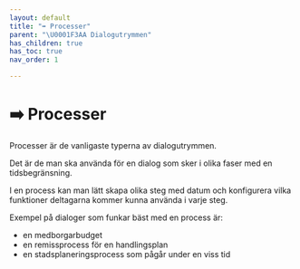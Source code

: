 ```yaml
---
layout: default
title: "➡️ Processer"
parent: "\U0001F3AA Dialogutrymmen"
has_children: true
has_toc: true
nav_order: 1

---
```

# ➡️ Processer

Processer är de vanligaste typerna av dialogutrymmen.

Det är de man ska använda för en dialog som sker i olika faser med en tidsbegränsning.

I en process kan man lätt skapa olika steg med datum och konfigurera vilka funktioner deltagarna kommer kunna använda i varje steg.

Exempel på dialoger som funkar bäst med en process är:

* en medborgarbudget
* en remissprocess för en handlingsplan
* en stadsplaneringsprocess som pågår under en viss tid